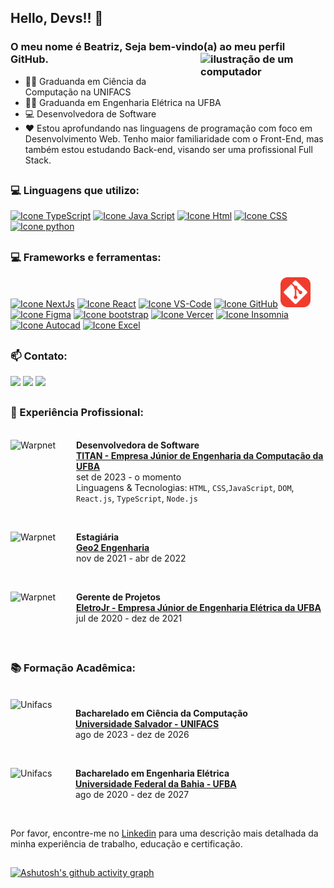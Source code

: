 ## Hello, Devs!! 👋
### O meu nome é Beatriz, Seja bem-vindo(a) ao meu perfil GitHub. <img src="https://i.postimg.cc/SxLHN1bj/pcimg.png" alt="ilustração de um computador" min-width="200px" max-width="200px" width="200px" align="right">

- 👨‍🎓 Graduanda em Ciência da Computação na UNIFACS
- 👨‍🎓 Graduanda em Engenharia Elétrica na UFBA
- 💻 Desenvolvedora de Software
- ❤️ Estou aprofundando nas linguagens de programação com foco em Desenvolvimento Web. Tenho maior familiaridade com o Front-End, mas também estou estudando Back-end, visando ser uma profissional Full Stack.

##

### 💻 Linguagens que utilizo:

[<img height="48px" width="48px" alt="Icone TypeScript" src="https://skillicons.dev/icons?i=ts"/>](https://www.typescriptlang.org/pt/)
[<img height="48px" width="48px" alt="Icone Java Script" src="https://skillicons.dev/icons?i=js"/>](https://developer.mozilla.org/pt-BR/docs/Web/JavaScript)
[<img height="48px" width="48px" alt="Icone Html" src="https://skillicons.dev/icons?i=html"/>](https://developer.mozilla.org/pt-BR/docs/Web/HTML)
[<img height="48px" width="48px" alt="Icone CSS" src="https://skillicons.dev/icons?i=css"/>](https://developer.mozilla.org/pt-BR/docs/Web/CSS)
[<img height="48px" width="48px" alt="Icone python" src="https://skillicons.dev/icons?i=py"/>](https://www.python.org)
##

### 💻 Frameworks e ferramentas:
[<img height="48px" width="48px" alt="Icone NextJs" src="https://skillicons.dev/icons?i=nextjs"/>](https://nextjs.org)
[<img height="48px" width="48px" alt="Icone React" src="https://skillicons.dev/icons?i=react"/>](https://pt-br.react.dev)
[<img height="48px" width="48px" alt="Icone VS-Code" src="https://skillicons.dev/icons?i=vscode"/>](https://code.visualstudio.com)
[<img height="48px" width="48px" alt="Icone GitHub" src="https://skillicons.dev/icons?i=github"/>](https://github.com/)
[<img height="48px" width="48px" alt="Icone Git" src="https://raw.githubusercontent.com/tandpfun/skill-icons/main/icons/Git.svg"/>](https://git-scm.com)
[<img height="48px" width="48px" alt="Icone Figma" src="https://skillicons.dev/icons?i=figma"/>](https://www.figma.com)
[<img height="48px" width="48px" alt="Icone bootstrap" src="https://skillicons.dev/icons?i=bootstrap"/>](https://getbootstrap.com)
[<img height="48px" width="48px" alt="Icone Vercer" src="https://skillicons.dev/icons?i=vercel"/>](https://vercel.com)
[<img height="48px" width="48px" alt="Icone Insomnia" src="https://i.postimg.cc/MHch4m7T/insomnia.png"/>](https://insomnia.rest)
[<img height="48px" width="48px" alt="Icone Autocad" src="https://skillicons.dev/icons?i=autocad"/>](https://www.autodesk.com.br/products/autocad/overview)
[<img height="48px" width="48px" alt="Icone Excel" src="https://i.postimg.cc/L56qZLJK/excel.png"/>](https://www.microsoft.com/pt-br/microsoft-365/excel)

##

### 📫 Contato:
 [<img src="https://img.shields.io/badge/linkedin-%230077B5.svg?&style=for-the-badge&logo=linkedin&logoColor=white" />](https://www.linkedin.com/in/beatriz-siquara/) 
 [<img src = "https://img.shields.io/badge/instagram-%23E4405F.svg?&style=for-the-badge&logo=instagram&logoColor=white">](https://www.instagram.com/bia.siquara/) 
 [<img src = "https://img.shields.io/badge/Gmail-EA4335.svg?style=for-the-badge&logo=Gmail&logoColor=white">](mailto:beatrizsiquara@gmail.com)

##

### 🏦 Experiência Profissional:
\
[<img align="left" height="94px" width="95px" alt="Warpnet" style="padding-right: 10px" src="https://i.postimg.cc/MTVRBN1C/TITAN.png"/>](https://titanci.com.br)
**Desenvolvedora de Software** \
[**TITAN - Empresa Júnior de Engenharia da Computação da UFBA**](https://titanci.com.br)  \
set de 2023 - o momento \
Linguagens & Tecnologias: `HTML`, `CSS`,`JavaScript`, `DOM`, `React.js`, `TypeScript`, `Node.js`

<br/>

[<img align="left" height="94px" width="95px" alt="Warpnet" style="padding-right: 10px" src="https://i.postimg.cc/FRMkG4yr/geo2eng.png"/>](https://titanci.com.br)

**Estagiária** \
[**Geo2 Engenharia**](https://geo2engenharia.com.br)  \
nov de 2021 - abr de 2022 

<br/>

[<img align="left" height="94px" width="95px" alt="Warpnet" style="padding-right: 10px" src="https://i.postimg.cc/nhzYwH8Z/eletrojr.png"/>](https://titanci.com.br)

**Gerente de Projetos** \
[**EletroJr - Empresa Júnior de Engenharia Elétrica da UFBA**](https://eletrojr.com.br)  \
jul de 2020 - dez de 2021 

<br/>

##

### 📚 Formação Acadêmica:

\
[<img align="left" height="94px" width="94px" alt="Unifacs"  style="padding-right: 10px" src="https://i.postimg.cc/k4brvXpj/unifacs.png"/>](https://www.unifacs.br)

**Bacharelado em Ciência da Computação** \
[**Universidade Salvador - UNIFACS**](https://www.unifacs.br) \
ago de 2023 - dez de 2026  

<br/>

[<img align="left" height="94px" width="94px" alt="Unifacs"  style="padding-right: 10px" src="https://i.postimg.cc/Y9Z2zCz0/ufba.png"/>](https://www.ufba.br)
**Bacharelado em Engenharia Elétrica** \
[**Universidade Federal da Bahia - UFBA**](https://www.ufba.br) \
ago de 2020 - dez de 2027

<br/>

Por favor, encontre-me no [Linkedin](https://www.linkedin.com/in/beatriz-siquara/) para uma descrição mais detalhada da minha experiência de trabalho, educação e certificação.

##

[![Ashutosh's github activity graph](https://github-readme-activity-graph.vercel.app/graph?username=siquara&theme=react-dark)](https://github.com/siquara)

